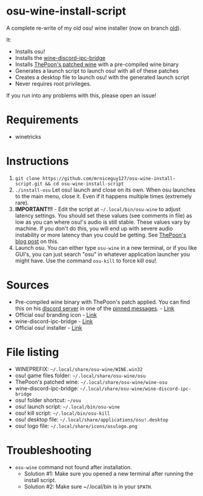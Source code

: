 # osu-wine-install-script

A complete re-write of my old osu! wine installer (now on branch [old](https://github.com/mrniceguy127/osu-wine-install-script/tree/old)).

It:

- Installs osu!
- Installs the [wine-discord-ipc-bridge](https://github.com/0e4ef622/wine-discord-ipc-bridge)
- Installs [ThePoon's patched wine](https://blog.thepoon.fr/osuLinuxAudioLatency/) with a pre-compiled wine binary
- Generates a launch script to launch osu! with all of these patches
- Creates a desktop file to launch osu! with the generated launch script
- Never requires root privileges.

If you run into any problems with this, please open an issue!

# Requirements

- winetricks

# Instructions

1. `git clone https://github.com/mrniceguy127/osu-wine-install-script.git && cd osu-wine-install-script`
2. `./install-osu` Let osu! launch and close on its own. When osu launches to the main menu, close it. Even if it happens multiple times (extremely rare).
3. **IMPORTANT!!!** - Edit the script at `~/.local/bin/osu-wine` to adjust latency settings. You should set these values (see comments in file) as low as you can where osu!'s audio is still stable. These values vary by machine. If you don't do this, you will end up with severe audio instability or more latency than you could be getting. See [ThePoon's blog post](https://blog.thepoon.fr/osuLinuxAudioLatency/) on this.
4. Launch osu. You can either type `osu-wine` in a new terminal, or if you like GUI's, you can just search "osu" in whatever application launcher you might have. Use the command `osu-kill` to force kill osu!.

# Sources

- Pre-compiled wine binary with ThePoon's patch applied. You can find this on his [discord server](https://discord.com/invite/ThePooN) in one of the [pinned messages](https://discord.com/channels/209933203782369281/457310786994307073/700594232292802590). - [Link](https://5124.mywire.org/HDD/Downloads/wine-osu-4.13-1-x86_64.pkg.tar.xz)
- Official osu! branding icon - [Link](https://i.ppy.sh/916068c8e2d5f90be7766da5ce0ee7a7ea6c99b3/68747470733a2f2f6f73752e7070792e73682f68656c702f77696b692f4272616e645f6964656e746974795f67756964656c696e65732f696d672f75736167652d66756c6c2d636f6c6f75722e706e67)
- wine-discord-ipc-bridge - [Link](https://github.com/0e4ef622/wine-discord-ipc-bridge/releases/download/v0.0.1/winediscordipcbridge.exe)
- Official osu! installer - [Link](https://m1.ppy.sh/r/osu!install.exe)

# File listing

- WINEPREFIX: `~/.local/share/osu-wine/WINE.win32`
- osu! game files folder: `~/.local/share/osu-wine/osu`
- ThePoon's patched wine: `~/.local/share/osu-wine/wine-osu`
- wine-discord-ipc-bridge: `~/.local/share/osu-wine/wine-discord-ipc-bridge`
- osu! folder shortcut: `~/osu`
- osu! launch script: `~/.local/bin/osu-wine`
- osu! kill script: `~/.local/bin/osu-kill`
- osu! desktop file: `~/.local/share/applications/osu!.desktop`
- osu! logo file: `~/.local/share/icons/osulogo.png`

# Troubleshooting

- `osu-wine` command not found after installation.
  - Solution #1: Make sure you opened a new terminal after running the install script.
  - Solution #2: Make sure ~/.local/bin is in your `$PATH`.
